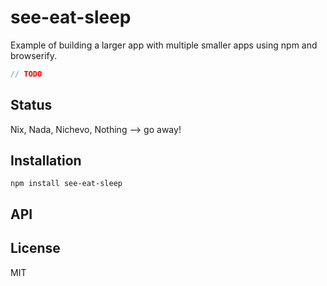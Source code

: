 # see-eat-sleep

Example of building a larger app with multiple smaller apps using npm and browserify.

```js
// TODO
```

## Status

Nix, Nada, Nichevo, Nothing --> go away!
## Installation

    npm install see-eat-sleep

## API


## License

MIT
